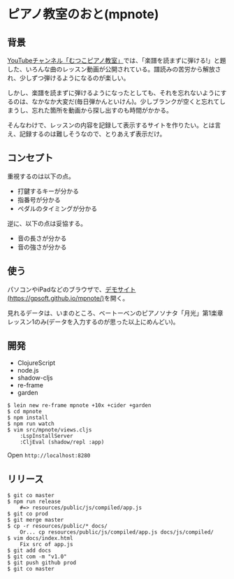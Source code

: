 # ピアノ教室のおと(mpnote)

## 背景

[YouTubeチャンネル「むつこピアノ教室」](https://www.youtube.com/channel/UC95wHIr4NKiBcthI8l4klBQ)では、「楽譜を読まずに弾ける!」と題した、いろんな曲のレッスン動画が公開されている。譜読みの苦労から解放され、少しずつ弾けるようになるのが楽しい。

しかし、楽譜を読まずに弾けるようになったとしても、それを忘れないようにするのは、なかなか大変だ(毎日弾かんといけん)。少しブランクが空くと忘れてしまうし、忘れた箇所を動画から探し出すのも時間がかかる。

そんなわけで、レッスンの内容を記録して表示するサイトを作りたい。とは言え、記録するのは難しそうなので、とりあえず表示だけ。


## コンセプト

重視するのは以下の点。

- 打鍵するキーが分かる
- 指番号が分かる
- ペダルのタイミングが分かる

逆に、以下の点は妥協する。

- 音の長さが分かる
- 音の強さが分かる

## 使う

パソコンやiPadなどのブラウザで、[デモサイト(https://gpsoft.github.io/mpnote/)](https://gpsoft.github.io/mpnote/)を開く。

見れるデータは、いまのところ、ベートーベンのピアノソナタ「月光」第1楽章レッスン1のみ(データを入力するのが思った以上にめんどい)。

## 開発

- ClojureScript
- node.js
- shadow-cljs
- re-frame
- garden

```shell-session
$ lein new re-frame mpnote +10x +cider +garden
$ cd mpnote
$ npm install
$ npm run watch
$ vim src/mpnote/views.cljs
    :LspInstallServer
    :CljEval (shadow/repl :app)
```

Open `http://localhost:8280`

## リリース

```shell-session
$ git co master
$ npm run release
    #=> resources/public/js/compiled/app.js
$ git co prod
$ git merge master
$ cp -r resources/public/* docs/
    Or... cp resources/public/js/compiled/app.js docs/js/compiled/
$ vim docs/index.html
    Fix src of app.js
$ git add docs
$ git com -m "v1.0"
$ git push github prod
$ git co master
```
